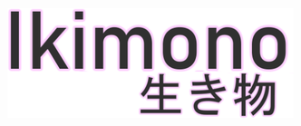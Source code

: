 ![ikimono](https://github.com/theopathy/Dusk/blob/master/projects/Ikimono/misc/Ikimono.png?raw=true)
